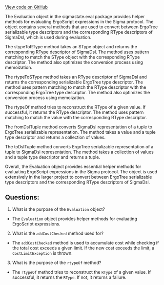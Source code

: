 [View code on GitHub](sigmastate-interpreterhttps://github.com/ScorexFoundation/sigmastate-interpreter/interpreter/shared/src/main/scala/sigmastate/eval/Evaluation.scala)

The Evaluation object in the sigmastate.eval package provides helper methods for evaluating ErgoScript expressions in the Sigma protocol. The object contains several methods that are used to convert between ErgoTree serializable type descriptors and the corresponding RType descriptors of SigmaDsl, which is used during evaluation. 

The stypeToRType method takes an SType object and returns the corresponding RType descriptor of SigmaDsl. The method uses pattern matching to match the SType object with the corresponding RType descriptor. The method also optimizes the conversion process using memoization. 

The rtypeToSType method takes an RType descriptor of SigmaDsl and returns the corresponding serializable ErgoTree type descriptor. The method uses pattern matching to match the RType descriptor with the corresponding ErgoTree type descriptor. The method also optimizes the conversion process using memoization. 

The rtypeOf method tries to reconstruct the RType of a given value. If successful, it returns the RType descriptor. The method uses pattern matching to match the value with the corresponding RType descriptor. 

The fromDslTuple method converts SigmaDsl representation of a tuple to ErgoTree serializable representation. The method takes a value and a tuple type descriptor and returns a collection of values. 

The toDslTuple method converts ErgoTree serializable representation of a tuple to SigmaDsl representation. The method takes a collection of values and a tuple type descriptor and returns a tuple. 

Overall, the Evaluation object provides essential helper methods for evaluating ErgoScript expressions in the Sigma protocol. The object is used extensively in the larger project to convert between ErgoTree serializable type descriptors and the corresponding RType descriptors of SigmaDsl.
## Questions: 
 1. What is the purpose of the `Evaluation` object?
- The `Evaluation` object provides helper methods for evaluating ErgoScript expressions.

2. What is the `addCostChecked` method used for?
- The `addCostChecked` method is used to accumulate cost while checking if the total cost exceeds a given limit. If the new cost exceeds the limit, a `CostLimitException` is thrown.

3. What is the purpose of the `rtypeOf` method?
- The `rtypeOf` method tries to reconstruct the `RType` of a given value. If successful, it returns the `RType`. If not, it returns a failure.